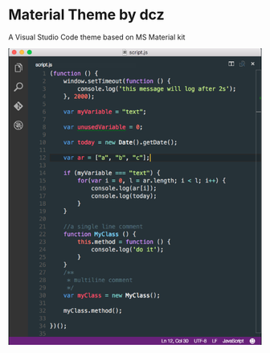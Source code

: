 # Material Theme by dcz

A Visual Studio Code theme based on MS Material kit

![theme preview](preview.png)